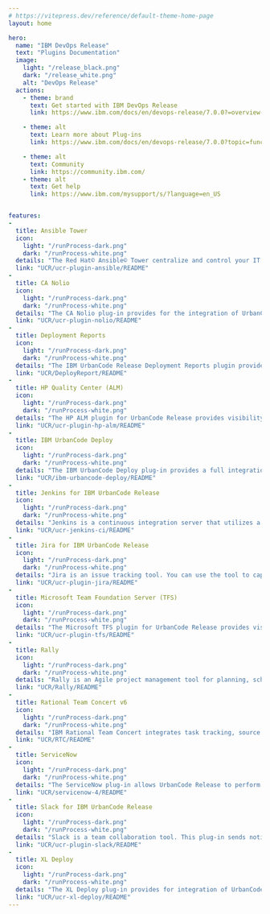 ```yaml
---
# https://vitepress.dev/reference/default-theme-home-page
layout: home

hero:
  name: "IBM DevOps Release"
  text: "Plugins Documentation"
  image:
    light: "/release_black.png"
    dark: "/release_white.png"
    alt: "DevOps Release"
  actions:
    - theme: brand
      text: Get started with IBM DevOps Release
      link: https://www.ibm.com/docs/en/devops-release/7.0.0?=overview-devops-release

    - theme: alt
      text: Learn more about Plug-ins
      link: https://www.ibm.com/docs/en/devops-release/7.0.0?topic=functions-plug-ins

    - theme: alt
      text: Community
      link: https://community.ibm.com/
    - theme: alt
      text: Get help
      link: https://www.ibm.com/mysupport/s/?language=en_US


features:
- 
  title: Ansible Tower
  icon:
    light: "/runProcess-dark.png"
    dark: "/runProcess-white.png"
  details: "The Red Hat© Ansible© Tower centralize and control your IT infrastructure with a visual dashboard, role-based access  control, job scheduling, integrated notifications and graphical inventory management. The Ansible Tower plug-in"
  link: "UCR/ucr-plugin-ansible/README"
-
  title: CA Nolio
  icon:
    light: "/runProcess-dark.png"
    dark: "/runProcess-white.png"
  details: "The CA Nolio plug-in provides for the integration of UrbanCode Release with CA Release Automation Server. The plugin  supports sync of Applications, Environments, Application Processes, Snapshots (Deployment Plan), and Inventories. It  also handles the execution of generic processes. Both full and delta synchronization is supported."
  link: "UCR/ucr-plugin-nolio/README"
-
  title: Deployment Reports
  icon:
    light: "/runProcess-dark.png"
    dark: "/runProcess-white.png"
  details: "The IBM UrbanCode Release Deployment Reports plugin provides an example of using the UCR plugin framework and Java REST  API client introduced in UCR 6.1.1.0 to generate email based reports. Two example report formats are included, which are  rendered using data extracted from UCR via the REST API and rendered into HTML content via the Apache Velocity template  engine. The reports are delivered using the same email notification configuration used by the main UCR product into  which the plugin is deployed."
  link: "UCR/DeployReport/README"
-
  title: HP Quality Center (ALM)
  icon:
    light: "/runProcess-dark.png"
    dark: "/runProcess-white.png"
  details: "The HP ALM plugin for UrbanCode Release provides visibility into project entities, such as defects and requirements,  from the impact analysis view of UrbanCode Release."
  link: "UCR/ucr-plugin-hp-alm/README"
-
  title: IBM UrbanCode Deploy
  icon:
    light: "/runProcess-dark.png"
    dark: "/runProcess-white.png"
  details: "The IBM UrbanCode Deploy plug-in provides a full integration between IBM UrbanCode Release and IBM UrbanCode Deploy. It  replaces the built-in integration for versions 6.1.1.5 and later of IBM UrbanCode Release. The plug-in also improves  performance for the first full synchronization and for delta updates on subsequent synchronizations."
  link: "UCR/ibm-urbancode-deploy/README"
-
  title: Jenkins for IBM UrbanCode Release
  icon:
    light: "/runProcess-dark.png"
    dark: "/runProcess-white.png"
  details: "Jenkins is a continuous integration server that utilizes a plug-in model to support interactions with other DevOps  products. Jenkins jobs can be synchronized using the Jenkins plug-in for IBM UrbanCode Release with the UrbanCode  Release server allowing Jenkin jobs to be ran as part of a release plan."
  link: "UCR/ucr-jenkins-ci/README"
-
  title: Jira for IBM UrbanCode Release
  icon:
    light: "/runProcess-dark.png"
    dark: "/runProcess-white.png"
  details: "Jira is an issue tracking tool. You can use the tool to capture and organize issues, assign work, and track activities.  Issues can be anything from development tasks, code errors, project tasks, help-desk tickets, or human resource request  forms. The JIRA product is developed by Atlassian."
  link: "UCR/ucr-plugin-jira/README"
-
  title: Microsoft Team Foundation Server (TFS)
  icon:
    light: "/runProcess-dark.png"
    dark: "/runProcess-white.png"
  details: "The Microsoft TFS plugin for UrbanCode Release provides visibility into work items from the impact analysis view of  UrbanCode Release. Visual Studio Team Services (formerly VSO) is also supported."
  link: "UCR/ucr-plugin-tfs/README"
-
  title: Rally
  icon:
    light: "/runProcess-dark.png"
    dark: "/runProcess-white.png"
  details: "Rally is an Agile project management tool for planning, scheduling, and tracking iterations and releases."
  link: "UCR/Rally/README"
-
  title: Rational Team Concert v6
  icon:
    light: "/runProcess-dark.png"
    dark: "/runProcess-white.png"
  details: "IBM Rational Team Concert integrates task tracking, source control, and agile planning with continuous builds and a  configurable process to adapt to the way you work. Compatibility:"
  link: "UCR/RTC/README"
-
  title: ServiceNow
  icon:
    light: "/runProcess-dark.png"
    dark: "/runProcess-white.png"
  details: "The ServiceNow plug-in allows UrbanCode Release to perform create, read, update and delete operations on ServiceNow  records. This plug-in also evaluates SNOW approvals and resolve UrbanCode Release Deployments phase approvals."
  link: "UCR/servicenow-4/README"
-
  title: Slack for IBM UrbanCode Release
  icon:
    light: "/runProcess-dark.png"
    dark: "/runProcess-white.png"
  details: "Slack is a team collaboration tool. This plug-in sends notifications to Slack in a specified channel."
  link: "UCR/ucr-plugin-slack/README"
-
  title: XL Deploy
  icon:
    light: "/runProcess-dark.png"
    dark: "/runProcess-white.png"
  details: "The XL Deploy plug-in provides for integration of UrbanCode Release with an XebiaLabs XL Deploy server. The plug-in  imports applications, environments, deployment packages, and deployment tasks from XL Deploy as objects in UrbanCode  Release. Both full and delta synchronization are supported."
  link: "UCR/ucr-xl-deploy/README"
---
```


